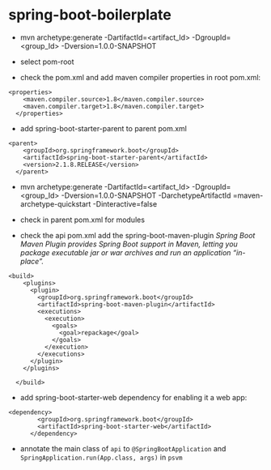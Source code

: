 # spring-boot-boilerplate

- mvn archetype:generate -DartifactId=<artifact_Id> -DgroupId=<group_Id> -Dversion=1.0.0-SNAPSHOT

- select pom-root

- check the pom.xml and add maven compiler properties in root pom.xml:
```
<properties>
    <maven.compiler.source>1.8</maven.compiler.source>
    <maven.compiler.target>1.8</maven.compiler.target>
  </properties>
  ```
- add spring-boot-starter-parent to parent pom.xml

```
<parent>
    <groupId>org.springframework.boot</groupId>
    <artifactId>spring-boot-starter-parent</artifactId>
    <version>2.1.8.RELEASE</version>
  </parent>
```


- mvn archetype:generate -DartifactId=<artifact_Id> -DgroupId=<group_Id> -Dversion=1.0.0-SNAPSHOT -DarchetypeArtifactId     =maven-archetype-quickstart -Dinteractive=false

- check in parent pom.xml for modules

- check the api pom.xml add the spring-boot-maven-plugin
  *Spring Boot Maven Plugin provides Spring Boot support in Maven, letting you package executable jar or war archives and run an application “in-place”.* 
```
<build>
    <plugins>
      <plugin>
        <groupId>org.springframework.boot</groupId>
        <artifactId>spring-boot-maven-plugin</artifactId>
        <executions>
          <execution>
            <goals>
              <goal>repackage</goal>
            </goals>
          </execution>
        </executions>
      </plugin>
    </plugins>

  </build>
```

- add spring-boot-starter-web dependency for enabling it a web app:

```
<dependency>
        <groupId>org.springframework.boot</groupId>
        <artifactId>spring-boot-starter-web</artifactId>
      </dependency>
```

- annotate the main class of `api` to `@SpringBootApplication` and `SpringApplication.run(App.class, args)` in `psvm`
